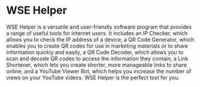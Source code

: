 # WSE Helper

WSE Helper is a versatile and user-friendly software program that provides a range of useful tools for internet users. It includes an IP Checker, which allows you to check the IP address of a device, a QR Code Generator, which enables you to create QR codes for use in marketing materials or to share information quickly and easily, a QR Code Decoder, which allows you to scan and decode QR codes to access the information they contain, a Link Shortener, which lets you create shorter, more manageable links to share online, and a YouTube Viewer Bot, which helps you increase the number of views on your YouTube videos. WSE Helper is the perfect tool for you.

